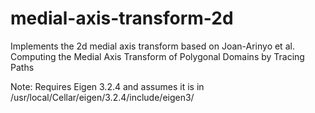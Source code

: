 # medial-axis-transform-2d
Implements the 2d medial axis transform based on Joan-Arinyo et al. Computing the Medial Axis Transform of Polygonal Domains by Tracing Paths

Note: Requires Eigen 3.2.4 and assumes it is in /usr/local/Cellar/eigen/3.2.4/include/eigen3/


